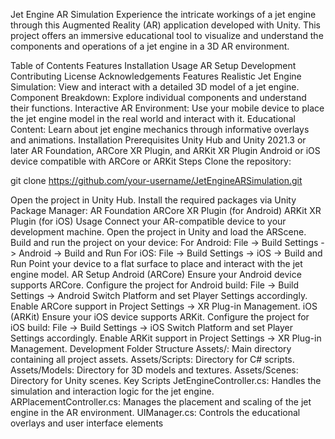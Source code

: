 Jet Engine AR Simulation
Experience the intricate workings of a jet engine through this Augmented Reality (AR) application developed with Unity. This project offers an immersive educational tool to visualize and understand the components and operations of a jet engine in a 3D AR environment.

Table of Contents
Features
Installation
Usage
AR Setup
Development
Contributing
License
Acknowledgements
Features
Realistic Jet Engine Simulation: View and interact with a detailed 3D model of a jet engine.
Component Breakdown: Explore individual components and understand their functions.
Interactive AR Environment: Use your mobile device to place the jet engine model in the real world and interact with it.
Educational Content: Learn about jet engine mechanics through informative overlays and animations.
Installation
Prerequisites
Unity Hub and Unity 2021.3 or later
AR Foundation, ARCore XR Plugin, and ARKit XR Plugin
Android or iOS device compatible with ARCore or ARKit
Steps
Clone the repository:

git clone https://github.com/your-username/JetEngineARSimulation.git


Open the project in Unity Hub.
Install the required packages via Unity Package Manager:
AR Foundation
ARCore XR Plugin (for Android)
ARKit XR Plugin (for iOS)
Usage
Connect your AR-compatible device to your development machine.
Open the project in Unity and load the ARScene.
Build and run the project on your device:
For Android: File -> Build Settings -> Android -> Build and Run
For iOS: File -> Build Settings -> iOS -> Build and Run
Point your device to a flat surface to place and interact with the jet engine model.
AR Setup
Android (ARCore)
Ensure your Android device supports ARCore.
Configure the project for Android build:
File -> Build Settings -> Android
Switch Platform and set Player Settings accordingly.
Enable ARCore support in Project Settings -> XR Plug-in Management.
iOS (ARKit)
Ensure your iOS device supports ARKit.
Configure the project for iOS build:
File -> Build Settings -> iOS
Switch Platform and set Player Settings accordingly.
Enable ARKit support in Project Settings -> XR Plug-in Management.
Development
Folder Structure
Assets/: Main directory containing all project assets.
Assets/Scripts: Directory for C# scripts.
Assets/Models: Directory for 3D models and textures.
Assets/Scenes: Directory for Unity scenes.
Key Scripts
JetEngineController.cs: Handles the simulation and interaction logic for the jet engine.
ARPlacementController.cs: Manages the placement and scaling of the jet engine in the AR environment.
UIManager.cs: Controls the educational overlays and user interface elements
